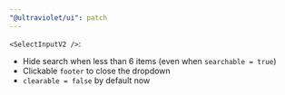 ```yaml
---
"@ultraviolet/ui": patch
---
```


`<SelectInputV2 />`:
- Hide search when less than 6 items (even when `searchable = true`)
- Clickable `footer` to close the dropdown
- `clearable = false` by default now